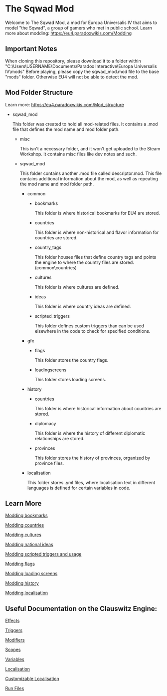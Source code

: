 # The Sqwad Mod
Welcome to The Sqwad Mod, a mod for Europa Universalis IV that aims to model "the Sqwad", a group of gamers who met in public school.
Learn more about modding: https://eu4.paradoxwikis.com/Modding

## Important Notes
When cloning this repository, please download it to a folder within "C:\Users\USERNAME\Documents\Paradox Interactive\Europa Universalis IV\mods\"
Before playing, please copy the sqwad_mod.mod file to the base "mods" folder. Otherwise EU4 will not be able to detect the mod.

## Mod Folder Structure
Learn more: https://eu4.paradoxwikis.com/Mod_structure
* sqwad_mod
	
	This folder was created to hold all mod-related files. It contains a .mod file that defines the mod name and mod folder path.
	* misc
		
		This isn't a necessary folder, and it won't get uploaded to the Steam Workshop. It contains misc files like dev notes and such.
	* sqwad_mod
		
		This folder contains another .mod file called descriptor.mod. This file contains additional information about the mod, as well as repeating the mod name and mod folder path.
		* common
			* bookmarks
				
				This folder is where historical bookmarks for EU4 are stored.
			* countries
				
				This folder is where non-historical and flavor information for countries are stored.
			* country_tags
				
				This folder houses files that define country tags and points the engine to where the country files are stored. (common\countries\)
			* cultures
				
				This folder is where cultures are defined.
			* ideas
				
				This folder is where country ideas are defined.
			* scripted_triggers
				
				This folder defines custom triggers than can be used elsewhere in the code to check for specified conditions.
		* gfx
			* flags
				
				This folder stores the country flags.
			* loadingscreens
				
				This folder stores loading screens.
		* history
			* countries
				
				This folder is where historical information about countries are stored.
			* diplomacy
				
				This folder is where the history of different diplomatic relationships are stored.
			* provinces
				
				This folder stores the history of provinces, organized by province files.
		* localisation
			
			This folder stores .yml files, where localisation text in different languages is defined for certain variables in code.

## Learn More
[Modding bookmarks](https://eu4.paradoxwikis.com/Scenario_modding)

[Modding countries](https://eu4.paradoxwikis.com/Country_creation)

[Modding cultures](https://eu4.paradoxwikis.com/Culture_modding)

[Modding national ideas](https://eu4.paradoxwikis.com/Idea_group_modding#National_ideas)

[Modding scripted triggers and usage](https://eu4.paradoxwikis.com/Conditions#Scripted_triggers)

[Modding flags](https://eu4.paradoxwikis.com/Country_creation#Flag)

[Modding loading screens]()

[Modding history](https://eu4.paradoxwikis.com/History_modding)

[Modding localisation](https://eu4.paradoxwikis.com/Localisation)

## Useful Documentation on the Clauswitz Engine:
[Effects](https://eu4.paradoxwikis.com/Commands)

[Triggers](https://eu4.paradoxwikis.com/Conditions)

[Modifiers](https://eu4.paradoxwikis.com/Modifier_list)

[Scopes](https://eu4.paradoxwikis.com/Scopes)

[Variables](https://eu4.paradoxwikis.com/Variables)

[Localisation](https://eu4.paradoxwikis.com/Localisation)

[Customizable Localisation](https://eu4.paradoxwikis.com/Customizable_localization)

[Run Files](https://eu4.paradoxwikis.com/Run_files)